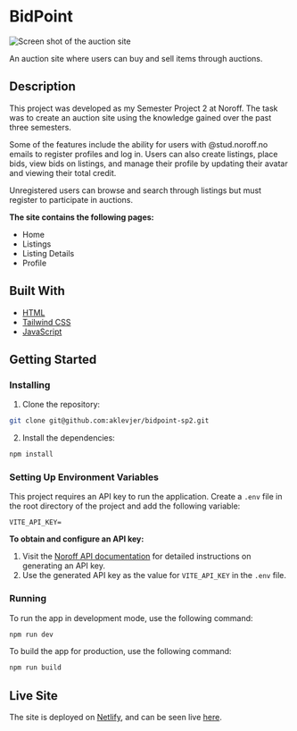 # BidPoint

![Screen shot of the auction site](https://sinnsykt.net/screenshots/bidpoint-screen.png)

An auction site where users can buy and sell items through auctions.

## Description

This project was developed as my Semester Project 2 at Noroff. The task was to create an auction site using the knowledge gained over the past three semesters.

Some of the features include the ability for users with @stud.noroff.no emails to register profiles and log in. Users can also create listings, place bids, view bids on listings, and manage their profile by updating their avatar and viewing their total credit.

Unregistered users can browse and search through listings but must register to participate in auctions.

**The site contains the following pages:**

- Home
- Listings
- Listing Details
- Profile

## Built With

- [HTML](https://developer.mozilla.org/en-US/docs/Web/HTML)
- [Tailwind CSS](https://tailwindcss.com)
- [JavaScript](https://developer.mozilla.org/en-US/docs/Web/JavaScript)

## Getting Started

### Installing

1. Clone the repository:

```bash
git clone git@github.com:aklevjer/bidpoint-sp2.git
```

2.  Install the dependencies:

```bash
npm install
```

### Setting Up Environment Variables

This project requires an API key to run the application. Create a `.env` file in the root directory of the project and add the following variable:

```
VITE_API_KEY=
```

**To obtain and configure an API key:**

1. Visit the [Noroff API documentation](https://docs.noroff.dev/docs/v2/auth/api-key) for detailed instructions on generating an API key.
2. Use the generated API key as the value for `VITE_API_KEY` in the `.env` file.

### Running

To run the app in development mode, use the following command:

```bash
npm run dev
```

To build the app for production, use the following command:

```bash
npm run build
```

## Live Site

The site is deployed on [Netlify](https://www.netlify.com), and can be seen live [here](https://bidpoint.netlify.app).
